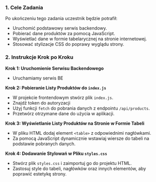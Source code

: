 ### **1. Cele Zadania**

Po ukończeniu tego zadania uczestnik będzie potrafił:

- Uruchomić podstawowy serwis backendowy.
- Pobierać dane produktów za pomocą JavaScript.
- Wyświetlać dane w formie tabelarycznej na stronie internetowej.
- Stosować stylizacje CSS do poprawy wyglądu strony.

### **2. Instrukcje Krok po Kroku**

**Krok 1: Uruchomienie Serwisu Backendowego**

- Uruchamiamy serwis BE

**Krok 2: Pobieranie Listy Produktów do `index.js`**

- W projekcie frontendowym stwórz plik `index.js`.
- Znajdź token do autoryzacji
- Użyj funkcji `fetch` do pobrania danych z endpointu `/api/products`.
- Przetwórz otrzymane dane do użycia w aplikacji.

**Krok 3: Wyświetlanie Listy Produktów na Stronie w Formie Tabeli**

- W pliku HTML dodaj element `<table>` z odpowiednimi nagłówkami.
- Za pomocą JavaScript dynamicznie wstawiaj wiersze do tabeli na podstawie pobranych danych.

**Krok 4: Dodawanie Stylowań w Pliku `styles.css`**

- Stwórz plik `styles.css` i zaimportuj go do projektu HTML.
- Zastosuj style do tabeli, nagłówków oraz innych elementów, aby poprawić estetykę strony.
